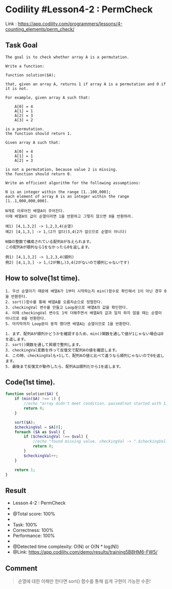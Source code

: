 # Codility #Lesson4-2 : PermCheck
Link : https://app.codility.com/programmers/lessons/4-counting_elements/perm_check/
## Task Goal
```
The goal is to check whether array A is a permutation.

Write a function:

function solution($A);

that, given an array A, returns 1 if array A is a permutation and 0 if it is not.

For example, given array A such that:

    A[0] = 4
    A[1] = 1
    A[2] = 3
    A[3] = 2

is a permutation.
the function should return 1.

Given array A such that:

    A[0] = 4
    A[1] = 1
    A[2] = 3

is not a permutation, because value 2 is missing. 
the function should return 0.

Write an efficient algorithm for the following assumptions:

N is an integer within the range [1..100,000];
each element of array A is an integer within the range [1..1,000,000,000].
```
```
N개로 이루어진 배열A이 주어진다.
이때 배열A의 값이 순열이라면 1을 반환하고 그렇지 않으면 0을 반환하라.

예1) [4,1,3,2] -> 1,2,3,4(순열)
예2) [4,1,3,] -> 1,(2가 없다)3,4(2가 없으므로 순열이 아니다)
```
```
N個の整数で構成されている配列Aが与えられます。
この配列Aが順列なら1をなかったら0を返します。

例1) [4,1,3,2] -> 1,2,3,4(順列)
例2) [4,1,3,] -> 1,(2が無し)3,4(2がないので順列じゃないです)
```
## How to solve(1st time).
```
1. 우선 순열이기 때문에 배열A가 1부터 시작하는지 min()함수로 확인해서 1이 아닌 경우 0을 반환한다.
2. sort()함수를 통해 배열A를 오름차순으로 정렬한다.
3. checkingVal 변수를 만들고 Loop문으로 배열A의 값을 확인한다.
4. 이때 checkingVal 변수도 1씩 더해주면서 배열A의 값과 일치 하지 않을 때는 순열이 아니므로 0을 반환한다.
5. 마지막까지 Loop문이 동작 했다면 배열A는 순열이므로 1을 반환한다.
```
```
1. まず、配列Aが順列かどうかを確認するため、min()関数を通して値が1じゃない場合は0を返します。
2. sort()関数を通して昇順で整列します。
3. checkingVal変数を作って反復文で配列Aの値を確認します。
4. この時、checkingValも+1して、配列Aの値と比べて違うなら順列じゃないので0を返します。
5. 最後まで反復文が動作したら、配列Aは順列だから1を返します。
```
## Code(1st time).
```php
function solution($A) {
    if (min($A) !== 1) {
        //echo "array didn't meet condition. passed(not started with 1)".PHP_EOL; 
        return 0;
    }

    sort($A);
    $checkingVal = $A[0];
    foreach ($A as $val) {
        if ($checkingVal !== $val) {
            //echo "found missing value. checkingVal -> ".$checkingVal." & val -> ".$val.PHP_EOL; 
            return 0;
        }
        $checkingVal++;
    }

    return 1;
}
```
## Result
 * Lesson 4-2 : PermCheck
 * 
 * @Total score: 100%
 * 
 * Task: 100%
 * Correctness: 100%
 * Performance: 100%
 * 
 * @Detected time complexity: O(N) or O(N * log(N))
 * @Link: https://app.codility.com/demo/results/training5B8HM6-FW5/
## Comment
> 순열에 대한 이해만 한다면 sort() 함수를 통해 쉽게 구현이 가능한 수준!  
